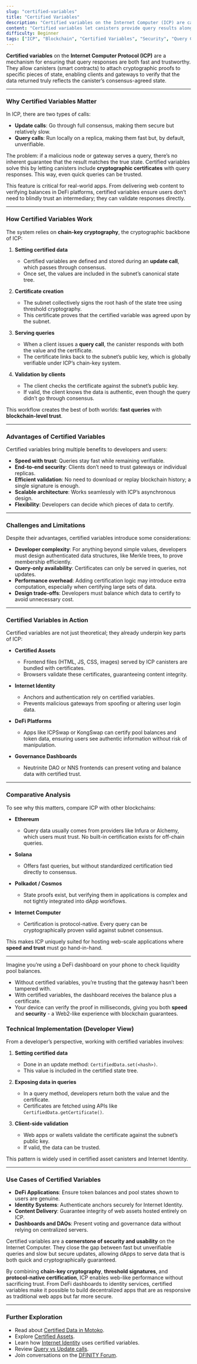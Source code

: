 ```yaml
---
slug: "certified-variables"
title: "Certified Variables"
description: "Certified variables on the Internet Computer (ICP) are canister state values that return cryptographically signed query responses, allowing clients to verify data directly against subnet consensus."
content: "Certified variables let canisters provide query results along with digital certificates generated through chain-key cryptography. This ensures that even fast, non-consensus query calls return data that users and applications can independently verify as authentic and tamper-proof."
difficulty: Beginner
tags: ["ICP", "Blockchain", "Certified Variables", "Security", "Query Certification", "Chain Key Cryptography"]
---
```


**Certified variables** on the **Internet Computer Protocol (ICP)** are a mechanism for ensuring that query responses are both fast and trustworthy. They allow canisters (smart contracts) to attach cryptographic proofs to specific pieces of state, enabling clients and gateways to verify that the data returned truly reflects the canister’s consensus-agreed state.

---

### Why Certified Variables Matter

In ICP, there are two types of calls:  
- **Update calls**: Go through full consensus, making them secure but relatively slow.  
- **Query calls**: Run locally on a replica, making them fast but, by default, unverifiable.  

The problem: if a malicious node or gateway serves a query, there’s no inherent guarantee that the result matches the true state. Certified variables solve this by letting canisters include **cryptographic certificates** with query responses. This way, even quick queries can be trusted.

This feature is critical for real-world apps. From delivering web content to verifying balances in DeFi platforms, certified variables ensure users don’t need to blindly trust an intermediary; they can validate responses directly.

---

### How Certified Variables Work

The system relies on **chain-key cryptography**, the cryptographic backbone of ICP:

1. **Setting certified data**  
   - Certified variables are defined and stored during an **update call**, which passes through consensus.  
   - Once set, the values are included in the subnet’s canonical state tree.

2. **Certificate creation**  
   - The subnet collectively signs the root hash of the state tree using threshold cryptography.  
   - This certificate proves that the certified variable was agreed upon by the subnet.

3. **Serving queries**  
   - When a client issues a **query call**, the canister responds with both the value and the certificate.  
   - The certificate links back to the subnet’s public key, which is globally verifiable under ICP’s chain-key system.

4. **Validation by clients**  
   - The client checks the certificate against the subnet’s public key.  
   - If valid, the client knows the data is authentic, even though the query didn’t go through consensus.

This workflow creates the best of both worlds: **fast queries** with **blockchain-level trust**.

---

### Advantages of Certified Variables

Certified variables bring multiple benefits to developers and users:  

- **Speed with trust**: Queries stay fast while remaining verifiable.  
- **End-to-end security**: Clients don’t need to trust gateways or individual replicas.  
- **Efficient validation**: No need to download or replay blockchain history; a single signature is enough.  
- **Scalable architecture**: Works seamlessly with ICP’s asynchronous design.  
- **Flexibility**: Developers can decide which pieces of data to certify.  

---

### Challenges and Limitations

Despite their advantages, certified variables introduce some considerations:  

- **Developer complexity**: For anything beyond simple values, developers must design authenticated data structures, like Merkle trees, to prove membership efficiently.  
- **Query-only availability**: Certificates can only be served in queries, not updates.  
- **Performance overhead**: Adding certification logic may introduce extra computation, especially when certifying large sets of data.  
- **Design trade-offs**: Developers must balance which data to certify to avoid unnecessary cost.  

---

### Certified Variables in Action

Certified variables are not just theoretical; they already underpin key parts of ICP:  

- **Certified Assets**  
  - Frontend files (HTML, JS, CSS, images) served by ICP canisters are bundled with certificates.  
  - Browsers validate these certificates, guaranteeing content integrity.  

- **Internet Identity**  
  - Anchors and authentication rely on certified variables.  
  - Prevents malicious gateways from spoofing or altering user login data.  

- **DeFi Platforms**  
  - Apps like ICPSwap or KongSwap can certify pool balances and token data, ensuring users see authentic information without risk of manipulation.  

- **Governance Dashboards**  
  - Neutrinite DAO or NNS frontends can present voting and balance data with certified trust.  

---

### Comparative Analysis

To see why this matters, compare ICP with other blockchains:  

- **Ethereum**  
  - Query data usually comes from providers like Infura or Alchemy, which users must trust. No built-in certification exists for off-chain queries.  

- **Solana**  
  - Offers fast queries, but without standardized certification tied directly to consensus.  

- **Polkadot / Cosmos**  
  - State proofs exist, but verifying them in applications is complex and not tightly integrated into dApp workflows.  

- **Internet Computer**  
  - Certification is protocol-native. Every query can be cryptographically proven valid against subnet consensus.  

This makes ICP uniquely suited for hosting web-scale applications where **speed and trust** must go hand-in-hand.

---


Imagine you’re using a DeFi dashboard on your phone to check liquidity pool balances.  
- Without certified variables, you’re trusting that the gateway hasn’t been tampered with.  
- With certified variables, the dashboard receives the balance plus a certificate.  
- Your device can verify the proof in milliseconds, giving you both **speed** and **security** - a Web2-like experience with blockchain guarantees.  


### Technical Implementation (Developer View)

From a developer’s perspective, working with certified variables involves:  

1. **Setting certified data**  
   - Done in an update method: `CertifiedData.set(<hash>)`.  
   - This value is included in the certified state tree.  

2. **Exposing data in queries**  
   - In a query method, developers return both the value and the certificate.  
   - Certificates are fetched using APIs like `CertifiedData.getCertificate()`.  

3. **Client-side validation**  
   - Web apps or wallets validate the certificate against the subnet’s public key.  
   - If valid, the data can be trusted.  

This pattern is widely used in certified asset canisters and Internet Identity.  

---

### Use Cases of Certified Variables

- **DeFi Applications**: Ensure token balances and pool states shown to users are genuine.  
- **Identity Systems**: Authenticate anchors securely for Internet Identity.  
- **Content Delivery**: Guarantee integrity of web assets hosted entirely on ICP.  
- **Dashboards and DAOs**: Present voting and governance data without relying on centralized servers.  


Certified variables are a **cornerstone of security and usability** on the Internet Computer. They close the gap between fast but unverifiable queries and slow but secure updates, allowing dApps to serve data that is both quick and cryptographically guaranteed.  

By combining **chain-key cryptography**, **threshold signatures**, and **protocol-native certification**, ICP enables web-like performance without sacrificing trust. From DeFi dashboards to identity services, certified variables make it possible to build decentralized apps that are as responsive as traditional web apps but far more secure.  

---

### Further Exploration

- Read about [Certified Data in Motoko](https://internetcomputer.org/docs/current/motoko/main/certified-data).  
- Explore [Certified Assets](https://internetcomputer.org/docs/current/developer-docs/frontend/certified-assets).  
- Learn how [Internet Identity](https://internetcomputer.org/internet-identity) uses certified variables.  
- Review [Query vs Update calls](https://internetcomputer.org/docs/current/references/ic-interface-spec).  
- Join conversations on the [DFINITY Forum](https://forum.dfinity.org/).  
